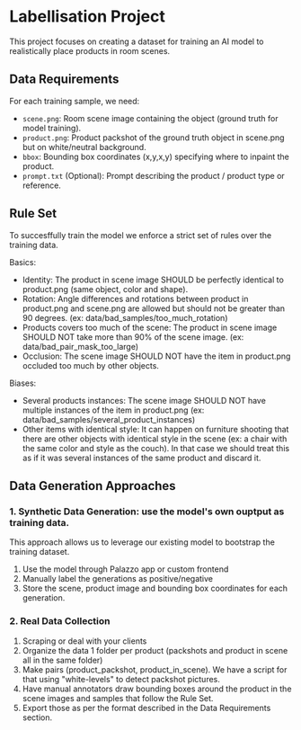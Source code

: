 # Labellisation Project

This project focuses on creating a dataset for training an AI model to realistically place products in room scenes.

## Data Requirements

For each training sample, we need:

- `scene.png`: Room scene image containing the object (ground truth for model training).
- `product.png`: Product packshot of the ground truth object in scene.png but on white/neutral background.
- `bbox`: Bounding box coordinates (x,y,x,y) specifying where to inpaint the product.
- `prompt.txt` (Optional): Prompt describing the product / product type or reference.

## Rule Set

To succesffully train the model we enforce a strict set of rules over the training data.

Basics:
- Identity: The product in scene image SHOULD be perfectly identical to product.png (same object, color and shape).
- Rotation: Angle differences and rotations between product in product.png and scene.png are allowed but should not be greater than 90 degrees. (ex: data/bad_samples/too_much_rotation)
- Products covers too much of the scene: The product in scene image SHOULD NOT take more than 90% of the scene image. (ex: data/bad_pair_mask_too_large)
- Occlusion: The scene image SHOULD NOT have the item in product.png occluded too much by other objects.

Biases:
- Several products instances: The scene image SHOULD NOT have multiple instances of the item in product.png (ex: data/bad_samples/several_product_instances)
- Other items with identical style: It can happen on furniture shooting that there are other objects with identical style in the scene (ex: a chair with the same color and style as the couch). In that case we should treat this as if it was several instances of the same product and discard it. 


## Data Generation Approaches

### 1. Synthetic Data Generation: use the model's own ouptput as training data. 

This approach allows us to leverage our existing model to bootstrap the training dataset.

1. Use the model through Palazzo app or custom frontend
2. Manually label the generations as positive/negative
3. Store the scene, product image and bounding box coordinates for each generation.


### 2. Real Data Collection

1. Scraping or deal with your clients
2. Organize the data 1 folder per product (packshots and product in scene all in the same folder)
3. Make pairs  (product_packshot, product_in_scene). We have a script for that using "white-levels" to detect packshot pictures.
4. Have manual annotators draw bounding boxes around the product in the scene images and samples that follow the Rule Set.
5. Export those as per the format described in the Data Requirements section.



